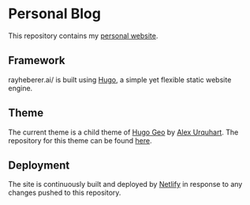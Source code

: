 # Personal Blog
This repository contains my [personal website](http://rayheberer.ai).

## Framework
rayheberer.ai/ is built using [Hugo](https://gohugo.io/), a simple yet flexible static website engine.

## Theme
The current theme is a child theme of [Hugo Geo](https://themes.gohugo.io/hugo-geo/) by [Alex Urquhart](https://github.com/alexurquhart). The repository for this theme can be found [here](https://github.com/alexurquhart/hugo-geo).

## Deployment
The site is continuously built and deployed by [Netlify](https://www.netlify.com/) in response to any changes pushed to this repository.
